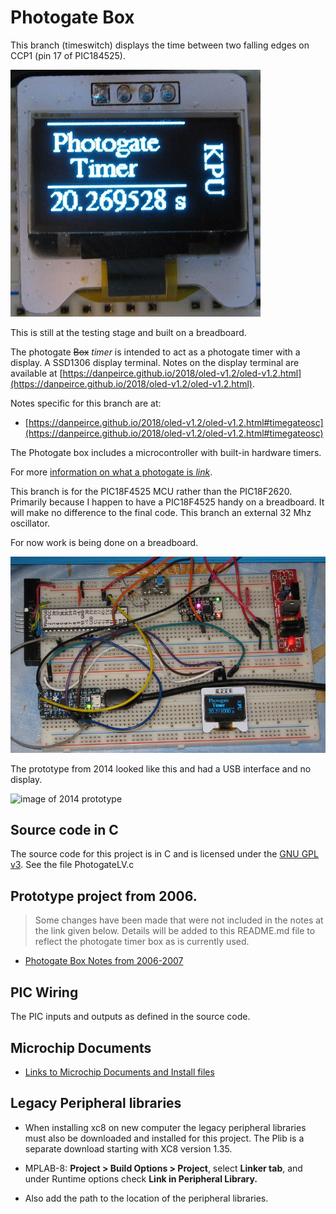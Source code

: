 # Photogate Box

This branch (timeswitch) displays the time between two falling edges on CCP1 (pin 17 of PIC184525).

![](image/timeswitchsec.jpg)

This is still at the testing stage and built on a breadboard.

The photogate ~~Box~~ *timer* is intended to act as a photogate timer with a display. A SSD1306 display terminal. 
Notes on the display terminal are available at 
[https://danpeirce.github.io/2018/oled-v1.2/oled-v1.2.html](https://danpeirce.github.io/2018/oled-v1.2/oled-v1.2.html).

Notes specific for this branch are at:

* [https://danpeirce.github.io/2018/oled-v1.2/oled-v1.2.html#timegateosc](https://danpeirce.github.io/2018/oled-v1.2/oled-v1.2.html#timegateosc)

The Photogate box includes a microcontroller with built-in hardware timers.

For more [information on what a photogate is *link*](https://answers.yahoo.com/question/index?qid=20080614212815AAqek64).

This branch is for the PIC18F4525 MCU rather than the PIC18F2620. Primarily because I happen to have a PIC18F4525 
handy on a breadboard. It will make no difference to the final code. This branch  an external 32 Mhz oscillator.

For now work is being done on a breadboard.

![](image/timeswitchcct.jpg)

The prototype from 2014 looked like this and had a USB interface and no display.

![image of 2014 prototype](image/box-gate.jpg)

## Source code in C
The source code for this project is in C and is licensed under the [GNU GPL v3](http://www.gnu.org/licenses/gpl-3.0.txt).
See the file PhotogateLV.c

## Prototype project from 2006. 

> Some changes have been made that were not included in the notes at the link given below. Details
will be added to this README.md file to reflect the photogate timer box as is currently used.

* [Photogate Box Notes from 2006-2007](https://danpeirce.github.io/2006/timer_box/index.html)

## PIC Wiring

The PIC inputs and outputs as defined in the source code.

## Microchip Documents

* [Links to Microchip Documents and Install files](doc/MicrochipDocs.md)

## Legacy Peripheral libraries

* When installing xc8 on new computer the legacy peripheral libraries must also be downloaded and installed for 
  this project. The Plib is a separate download starting with XC8 version 1.35.
  
* MPLAB-8:  **Project > Build Options > Project**, select **Linker tab**, and under Runtime options check **Link in 
  Peripheral Library.**
  
* Also add the path to the location of the peripheral libraries.